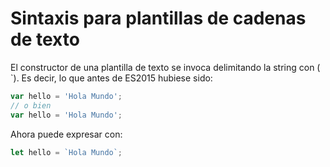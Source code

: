# Sintaxis para plantillas de cadenas de texto

El constructor de una plantilla de texto se invoca delimitando la string con (` ` `). Es decir, lo que antes de ES2015 hubiese sido:

```javascript
var hello = 'Hola Mundo';
// o bien
var hello = 'Hola Mundo';
```

Ahora puede expresar con:

```javascript
let hello = `Hola Mundo`;
```
